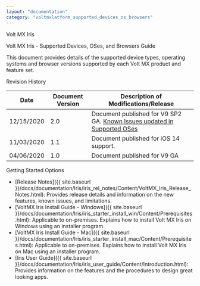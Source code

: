 ```yaml
---
layout: "documentation"
category: "voltmxlatform_supported_devices_os_browsers"
---
```

                     

Volt MX  Iris

Volt MX  Iris - Supported Devices, OSes, and Browsers Guide

This document provides details of the supported device types, operating systems and browser versions supported by each Volt MX product and feature set.

Revision History

  
| **Date** | **Document Version** | **Description of Modifications/Release** |
| --- | --- | --- |
| 12/15/2020 | 2.0 | Document published for V9 SP2 GA. [Known Issues updated in Supported OSes](Supported_OS_NativeApps.html#known-issues) |
| 11/03/2020 | 1.1 | Document published for iOS 14 support. |
| 04/06/2020 | 1.0 | Document published for V9 GA |

Getting Started Options

*   [Release Notes]({{ site.baseurl }}/docs/documentation/Iris/iris_rel_notes/Content/VoltMX_Iris_Release_Notes.html): Provides release details and information on the new features, known issues, and limitations.
*   [VoltMX Iris Install Guide - Windows]({{ site.baseurl }}/docs/documentation/Iris/iris_starter_install_win/Content/Prerequisites.html): Applicable to on-premises. Explains how to install Volt MX Iris on Windows using an installer program.
*   [VoltMX Iris Install Guide - Mac]({{ site.baseurl }}/docs/documentation/Iris/iris_starter_install_mac/Content/Prerequisites.html): Applicable to on-premises. Explains how to install Volt MX Iris on Mac using an installer program.
*   [Iris User Guide]({{ site.baseurl }}/docs/documentation/Iris/iris_user_guide/Content/Introduction.html): Provides information on the features and the procedures to design great looking apps.
